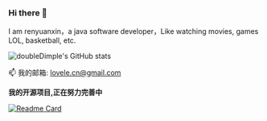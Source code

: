 ### Hi there 👋

I am renyuanxin，a java software developer，Like watching movies, games LOL, basketball, etc.

![doubleDimple's GitHub stats](https://github-readme-stats.vercel.app/api?username=doubleDimple&show_icons=true&theme=tokyonight)


📫 我的邮箱: [lovele.cn@gmail.com](mailto:lovele.cn@gmail.com)

**我的开源项目,正在努力完善中**

[![Readme Card](https://github-readme-stats.vercel.app/api/pin/?username=doubleDimple&repo=spring-demo)](https://github.com/doubleDimple/spring-demo)

